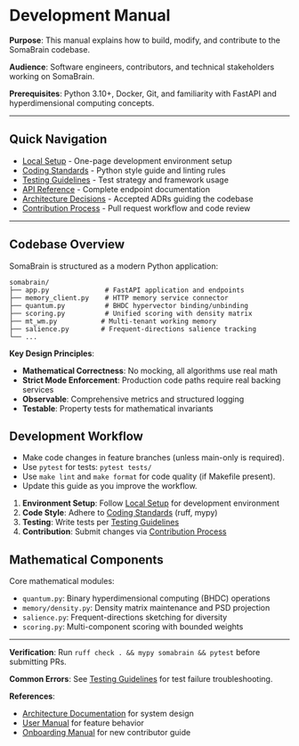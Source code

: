 # Development Manual

**Purpose**: This manual explains how to build, modify, and contribute to the SomaBrain codebase.

**Audience**: Software engineers, contributors, and technical stakeholders working on SomaBrain.

**Prerequisites**: Python 3.10+, Docker, Git, and familiarity with FastAPI and hyperdimensional computing concepts.

---

## Quick Navigation

- [Local Setup](local-setup.md) - One-page development environment setup
- [Coding Standards](coding-standards.md) - Python style guide and linting rules
- [Testing Guidelines](testing-guidelines.md) - Test strategy and framework usage
- [API Reference](api-reference.md) - Complete endpoint documentation
- [Architecture Decisions](architecture-decisions/) - Accepted ADRs guiding the codebase
- [Contribution Process](contribution-process.md) - Pull request workflow and code review

---

## Codebase Overview

SomaBrain is structured as a modern Python application:

```
somabrain/
├── app.py              # FastAPI application and endpoints
├── memory_client.py    # HTTP memory service connector
├── quantum.py          # BHDC hypervector binding/unbinding
├── scoring.py          # Unified scoring with density matrix
├── mt_wm.py           # Multi-tenant working memory
├── salience.py        # Frequent-directions salience tracking
└── ...
```

**Key Design Principles**:
- **Mathematical Correctness**: No mocking, all algorithms use real math
- **Strict Mode Enforcement**: Production code paths require real backing services
- **Observable**: Comprehensive metrics and structured logging
- **Testable**: Property tests for mathematical invariants

## Development Workflow

- Make code changes in feature branches (unless main-only is required).
- Use `pytest` for tests: `pytest tests/`
- Use `make lint` and `make format` for code quality (if Makefile present).
- Update this guide as you improve the workflow.

1. **Environment Setup**: Follow [Local Setup](local-setup.md) for development environment
2. **Code Style**: Adhere to [Coding Standards](coding-standards.md) (ruff, mypy)
3. **Testing**: Write tests per [Testing Guidelines](testing-guidelines.md)
4. **Contribution**: Submit changes via [Contribution Process](contribution-process.md)

## Mathematical Components

Core mathematical modules:
- `quantum.py`: Binary hyperdimensional computing (BHDC) operations
- `memory/density.py`: Density matrix maintenance and PSD projection
- `salience.py`: Frequent-directions sketching for diversity
- `scoring.py`: Multi-component scoring with bounded weights

---

**Verification**: Run `ruff check . && mypy somabrain && pytest` before submitting PRs.

**Common Errors**: See [Testing Guidelines](testing-guidelines.md) for test failure troubleshooting.

**References**:
- [Architecture Documentation](../technical-manual/architecture.md) for system design
- [User Manual](../user-manual/index.md) for feature behavior
- [Onboarding Manual](../onboarding-manual/index.md) for new contributor guide